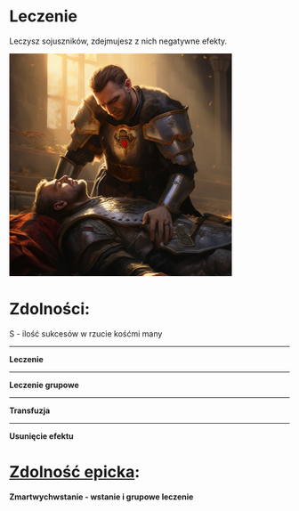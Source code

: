 # Leczenie

Leczysz sojuszników, zdejmujesz z nich negatywne efekty.

<img src="imgs/leczenie.png" width="400">

# Zdolności:

S - ilość sukcesów w rzucie kośćmi many

___

**Leczenie**

___

**Leczenie grupowe**

___

**Transfuzja**

___

**Usunięcie efektu**

# [Zdolność epicka](/docs/zdolnosc-epicka.md):

**Zmartwychwstanie - wstanie i grupowe leczenie**

